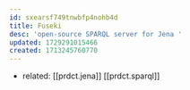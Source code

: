 ```yaml
---
id: sxearsf749tnwbfp4nohb4d
title: Fuseki
desc: 'open-source SPARQL server for Jena '
updated: 1729291015466
created: 1713245760770
---
```


- related: [[prdct.jena]] [[prdct.sparql]]